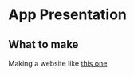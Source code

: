 # App Presentation

## What to make

Making a website like [this one](https://demos.wolfthemes.com/milu/main-home/app-presentation/)
